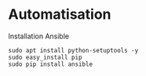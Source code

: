 # Automatisation

Installation Ansible

```text
sudo apt install python-setuptools -y
sudo easy_install pip
sudo pip install ansible
```

